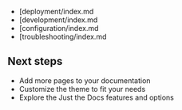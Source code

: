 - [deployment/index.md
- [development/index.md
- [configuration/index.md
- [troubleshooting/index.md
## Next steps

- Add more pages to your documentation
- Customize the theme to fit your needs
- Explore the Just the Docs features and options

